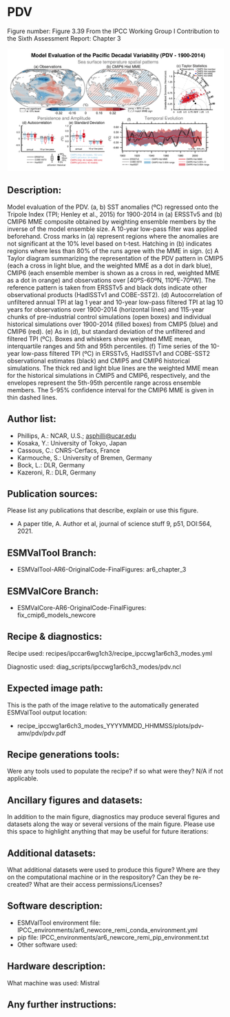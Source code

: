 
PDV
===

Figure number: Figure 3.39
From the IPCC Working Group I Contribution to the Sixth Assessment Report: Chapter 3

![Figure 3.39](../images/ar6_wg1_chap3_figure3_39_pdv.png?raw=true)


Description:
------------
Model evaluation of the PDV. (a, b) SST anomalies (ºC) regressed onto the 
Tripole Index (TPI; Henley et al., 2015) for 1900-2014 in (a) ERSSTv5 and (b) 
CMIP6 MME composite obtained by weighting ensemble members by the inverse of the 
model ensemble size. A 10-year low-pass filter was applied beforehand. Cross 
marks in (a) represent regions where the anomalies are not significant at the 
10% level based on t-test. Hatching in (b) indicates regions where less than 80% 
of the runs agree with the MME in sign. (c) A Taylor diagram summarizing the 
representation of the PDV pattern in CMIP5 (each a cross in light blue, and the 
weighted MME as a dot in dark blue), CMIP6 (each ensemble member is shown as a 
cross in red, weighted MME as a dot in orange) and observations over [40ºS-60ºN, 
110ºE-70ºW]. The reference pattern is taken from ERSSTv5 and black dots indicate 
other observational products (HadISSTv1 and COBE-SST2). (d) Autocorrelation of 
unfiltered annual TPI at lag 1 year and 10-year low-pass filtered TPI at lag 10 
years for observations over 1900-2014 (horizontal lines) and 115-year chunks of 
pre-industrial control simulations (open boxes) and individual historical 
simulations over 1900-2014 (filled boxes) from CMIP5 (blue) and CMIP6 (red). (e) 
As in (d), but standard deviation of the unfiltered and filtered TPI (ºC). Boxes 
and whiskers show weighted MME mean, interquartile ranges and 5th and 95th 
percentiles. (f) Time series of the 10-year low-pass filtered TPI (ºC) in 
ERSSTv5, HadISSTv1 and COBE-SST2 observational estimates (black) and CMIP5 and 
CMIP6 historical simulations. The thick red and light blue lines are the 
weighted MME mean for the historical simulations in CMIP5 and CMIP6, 
respectively, and the envelopes represent the 5th-95th percentile range across 
ensemble members. The 5-95% confidence interval for the CMIP6 MME is given in 
thin dashed lines.


Author list:
------------
- Phillips, A.: NCAR, U.S.; asphilli@ucar.edu
- Kosaka, Y.: University of Tokyo, Japan
- Cassous, C.: CNRS-Cerfacs, France
- Karmouche, S.: University of Bremen, Germany
- Bock, L.: DLR, Germany
- Kazeroni, R.: DLR, Germany


Publication sources:
--------------------
Please list any publications that describe, explain or use this figure. 
- A paper title, A. Author et al, journal of science stuff 9, p51, DOI:564, 2021. 


ESMValTool Branch:
------------------
- ESMValTool-AR6-OriginalCode-FinalFigures: ar6_chapter_3


ESMValCore Branch:
------------------
- ESMValCore-AR6-OriginalCode-FinalFigures: fix_cmip6_models_newcore


Recipe & diagnostics:
---------------------
Recipe used: recipes/ipccar6wg1ch3/recipe_ipccwg1ar6ch3_modes.yml

Diagnostic used: diag_scripts/ipccwg1ar6ch3_modes/pdv.ncl


Expected image path:
--------------------
This is the path of the image relative to the automatically generated ESMValTool output location:
- recipe_ipccwg1ar6ch3_modes_YYYYMMDD_HHMMSS/plots/pdv-amv/pdv/pdv.pdf


Recipe generations tools: 
-------------------------
Were any tools used to populate the recipe? if so what were they? N/A if not applicable. 


Ancillary figures and datasets:
-------------------------------
In addition to the main figure, diagnostics may produce several figures and datasets along the way or several versions of the main figure. Please use this space to highlight anything that may be useful for future iterations:


Additional datasets:
--------------------
What additional datasets were used to produce this figure?
Where are they on the computational machine or in the respository?
Can they be re-created?
What are their access permissions/Licenses?


Software description:
---------------------
- ESMValTool environment file: IPCC_environments/ar6_newcore_remi_conda_environment.yml
- pip file: IPCC_environments/ar6_newcore_remi_pip_environment.txt
- Other software used:


Hardware description:
---------------------
What machine was used: Mistral


Any further instructions: 
-------------------------

